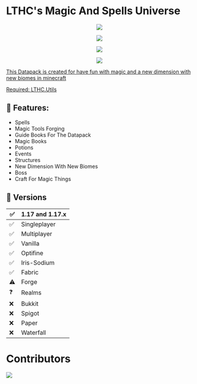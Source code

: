 # LTHC's Magic And Spells Universe

<div align="center">

<img src="https://img.shields.io/github/v/release/LTHC-s-Datapack/LTHC-s-Magic-And-Spells-Universe?color=green&label=Latest%20Release"><a href="https://img.shields.io/github/v/release/LTHC-s-Datapack/LTHC-s-Magic-And-Spells-Universe?color=green&label=Latest%20Release"/></img> 

<img src="https://img.shields.io/github/v/release/LTHC-s-Datapack/LTHC-s-Magic-And-Spells-Universe?include_prereleases&color=darkred&label=Current%20Release%20or%20Pre%20Release"><a href="https://img.shields.io/github/v/release/LTHC-s-Datapack/LTHC-s-Magic-And-Spells-Universe?include_prereleases&color=darkred&label=Current%20Release%20or%20Pre%20Release"/></img>

<img src="https://img.shields.io/github/downloads/LTHC-s-Datapack/LTHC-s-Magic-And-Spells-Universe/total?color=cyan"><a href="https://img.shields.io/github/downloads/LTHC-s-Datapack/LTHC-s-Magic-And-Spells-Universe/total?color=cyan"/></img>

<img src="https://img.shields.io/github/stars/LTHC-s-Datapack/LTHC-s-Magic-And-Spells-Universe?color=gold"><a href="https://img.shields.io/github/stars/LTHC-s-Datapack/LTHC-s-Magic-And-Spells-Universe?color=gold"/></img>
 
</div>

This Datapack is created for have fun with magic and a new dimension with new biomes in minecraft

Required: <a href="https://github.com/LTHC-s-Datapack/LTHC.Utils/releases/tag/1.4">LTHC.Utils<a/>

## 📜 Features:
- Spells
- Magic Tools Forging
- Guide Books For The Datapack
- Magic Books
- Potions
- Events
- Structures
- New Dimension With New Biomes
- Boss
- Craft For Magic Things

## 💽 Versions
| ✅   | 1.17 and 1.17.x |
| --- | --------------- |
| ✅   | Singleplayer    |
| ✅   | Multiplayer     |
| ✅   | Vanilla         |
| ✅   | Optifine        |
| ✅   | Iris-Sodium     |
| ✅   | Fabric          |
| ⚠   | Forge           |
| ❓   | Realms          |
| ❌   | Bukkit          |
| ❌   | Spigot          |
| ❌   | Paper           |
| ❌   | Waterfall       |

# Contributors
<a href="https://github.com/LTHC-s-Datapack/LTHC-s-Magic-And-Spells-Universe/graphs/contributors">
  <img src="https://contrib.rocks/image?repo=LTHC-s-Datapack/LTHC-s-Magic-And-Spells-Universe" />
</a>
  
